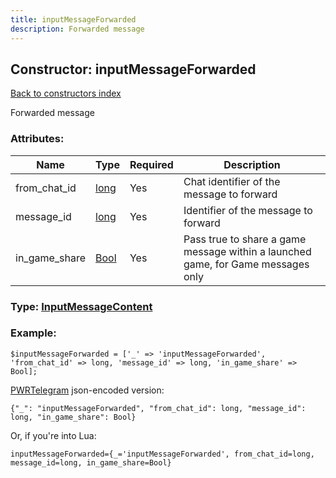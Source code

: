 ```yaml
---
title: inputMessageForwarded
description: Forwarded message
---
```

## Constructor: inputMessageForwarded  
[Back to constructors index](index.md)



Forwarded message

### Attributes:

| Name     |    Type       | Required | Description |
|----------|---------------|----------|-------------|
|from\_chat\_id|[long](../types/long.md) | Yes|Chat identifier of the message to forward|
|message\_id|[long](../types/long.md) | Yes|Identifier of the message to forward|
|in\_game\_share|[Bool](../types/Bool.md) | Yes|Pass true to share a game message within a launched game, for Game messages only|



### Type: [InputMessageContent](../types/InputMessageContent.md)


### Example:

```
$inputMessageForwarded = ['_' => 'inputMessageForwarded', 'from_chat_id' => long, 'message_id' => long, 'in_game_share' => Bool];
```  

[PWRTelegram](https://pwrtelegram.xyz) json-encoded version:

```
{"_": "inputMessageForwarded", "from_chat_id": long, "message_id": long, "in_game_share": Bool}
```


Or, if you're into Lua:  


```
inputMessageForwarded={_='inputMessageForwarded', from_chat_id=long, message_id=long, in_game_share=Bool}

```



